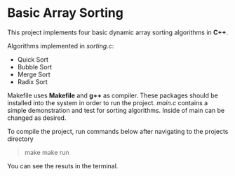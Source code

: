 # Basic Array Sorting
This project implements four basic dynamic array sorting algorithms in **C++**.

Algorithms implemented  in *sorting.c*:
- Quick Sort
- Bubble Sort
- Merge Sort
- Radix Sort

Makefile uses **Makefile** and **g++** as compiler. These packages should be installed into the system in order to run the project. *main.c* contains a simple demonstration and test for sorting algorithms. Inside of main can be changed as desired.

To compile the project, run commands below after navigating to the projects directory

> make
> make run

You can see the resuts in the terminal.

